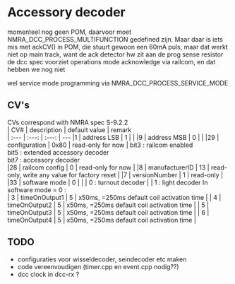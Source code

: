 # Accessory decoder
momenteel nog geen POM, daarvoor moet NMRA_DCC_PROCESS_MULTIFUNCTION gedefined zijn. 
Maar daar is iets mis met ackCV() in POM, die stuurt gewoon een 60mA puls, maar dat werkt niet op main track, want de ack detector hw zit aan de prog sense resistor
de dcc spec voorziet operations mode acknowledge via railcom, en dat hebben we nog niet

wel service mode programming via NMRA_DCC_PROCESS_SERVICE_MODE

## CV's
CVs correspond with NMRA spec S-9.2.2  
| CV#  | description     | default value |  remark  
| :--- | :---: | :---: | ---
|1  | address LSB | 1  | |
|9  | address MSB | 0  | |
|29 | configuration | 0x80 | read-only for now |
  bit3 : railcom enabled  
  bit5 : extended accessory decoder  
  bit7 : accessory decoder  
|28 | railcom config | 0  | read-only for now  |
|8  | manufacturerID | 13 | read-only, write any value for factory reset |
|7  | versionNumber  | 1  | read-only |
|33 | software mode  | 0  | |
| 0 : turnout decoder  |
| 1 : light decoder
In software mode = 0 :   
| 3 | timeOnOutput1 | 5 | x50ms, =250ms default coil activation time  |
| 4 | timeOnOutput2 | 5 | x50ms, =250ms default coil activation time  |
| 5 | timeOnOutput3 | 5 | x50ms, =250ms default coil activation time  |
| 6 | timeOnOutput4 | 5 | x50ms, =250ms default coil activation time  |

## TODO
- configuraties voor wisseldecoder, seindecoder etc maken  
- code vereenvoudigen (timer.cpp en event.cpp nodig??)  
- dcc clock in dcc-rx ?
